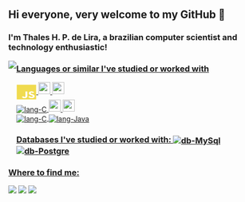 ## Hi everyone, very welcome to my GitHub 👋

### I'm Thales H. P. de Lira, a brazilian computer scientist and technology enthusiastic!

<div align="center">
  <a href="https://github.com/thplira">
<!--   <img height="180em" src="https://github-readme-stats.vercel.app/api?username=thplira&show_icons=true&theme=dracula&include_all_commits=true&count_private=true"/> -->
  <img align="left" height="180em" src="https://github-readme-stats.vercel.app/api/top-langs/?username=thplira&layout=compact&langs_count=7&theme=dracula"/>
</div>
 
### Languages or similar I've studied or worked with
  <div style="display: inline_block">
    <div>
      <img align="center" alt="lang-JS" height="30" width="40" src="https://raw.githubusercontent.com/devicons/devicon/master/icons/javascript/javascript-plain.svg">
      <img src="https://img.icons8.com/stickers/100/null/christmas-star.png" height="24" width="24"> 
      <img src="https://img.icons8.com/stickers/100/null/christmas-star.png" height="24" width="24">
    </div>
    <div>
      <img align="center" alt="lang-C" height="30" width="40" src="https://cdn.jsdelivr.net/gh/devicons/devicon/icons/python/python-original.svg">
      <img src="https://img.icons8.com/stickers/100/null/christmas-star.png" height="24" width="24"> 
      <img src="https://img.icons8.com/stickers/100/null/christmas-star.png" height="24" width="24">
    </div>
    <img align="center" alt="lang-C" height="30" width="40" src="https://cdn.jsdelivr.net/gh/devicons/devicon/icons/c/c-original.svg">
    <img align="center" alt="lang-Java" height="30" width="40" src="https://cdn.jsdelivr.net/gh/devicons/devicon/icons/java/java-original.svg">
 
    
### Databases I've studied or worked with: <img align="center" alt="db-MySql" height="30" width="40" src="https://cdn.jsdelivr.net/gh/devicons/devicon/icons/mysql/mysql-original.svg"> <img align="center" alt="db-Postgre" height="30" width="40" src="https://cdn.jsdelivr.net/gh/devicons/devicon/icons/postgresql/postgresql-plain.svg">
### Where to find me:  
<div>
  <a href="https://www.instagram.com/thaleslira/" target="_blank"><img src="https://img.shields.io/badge/-Instagram-%23E4405F?style=for-the-badge&logo=instagram&logoColor=white" target="_blank"></a>
  <a href = "mailto:thplira@gmail.com"><img src="https://img.shields.io/badge/Gmail-D14836?style=for-the-badge&logo=gmail&logoColor=white" target="_blank"></a>
  <a href="https://www.linkedin.com/in/thaleshplira/" target="_blank"><img src="https://img.shields.io/badge/-LinkedIn-%230077B5?style=for-the-badge&logo=linkedin&logoColor=white" target="_blank"></a> 
</div>
